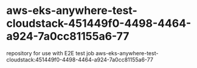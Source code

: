 # aws-eks-anywhere-test-cloudstack-451449f0-4498-4464-a924-7a0cc81155a6-77
repository for use with E2E test job aws-eks-anywhere-test-cloudstack:451449f0-4498-4464-a924-7a0cc81155a6-77
